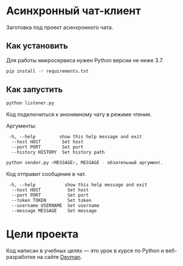 # Асинхронный чат-клиент

Заготовка под проект асинхронного чата.


## Как установить

Для работы микросервиса нужен Python версии не ниже 3.7.

```bash
pip install -r requirements.txt
```

## Как запустить

```bash
python listener.py
```
Код подключиться к анонимному чату в режиме чтения.

Аргументы:
```
 -h, --help         show this help message and exit
  --host HOST        Set host
  --port PORT        Set port
  --history HISTORY  Set history path
```
```bash
python sender.py <MESSAGE>, MESSAGE - обзательный аргумент.
```
Код отправит сообщение в чат.
```
 -h, --help           show this help message and exit
  --host HOST          Set host
  --port PORT          Set port
  --token TOKEN        Set token
  --username USERNAME  Set username
  --message MESSAGE    Set message
```

# Цели проекта

Код написан в учебных целях — это урок в курсе по Python и веб-разработке на сайте [Devman](https://dvmn.org).